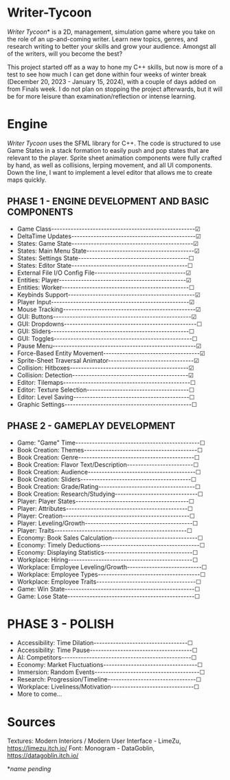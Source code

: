 # Writer-Tycoon
_Writer Tycoon_* is a 2D, management, simulation game where you take on the role of an up-and-coming writer. Learn new topics, genres, and research writing to better your skills and grow your audience. Amongst all of the writers, will you become the best?

This project started off as a way to hone my C++ skills, but now is more of a test to see how much I can get done within four weeks of winter break (December 20, 2023 - January 15, 2024), with a couple of days added on from Finals week. I do not plan on stopping the project afterwards, but it will be for more leisure than examination/reflection or intense learning.

# Engine
_Writer Tycoon_ uses the SFML library for C++. The code is structured to use Game States in a stack formation to easily push and pop states that are relevant to the player. Sprite sheet animation components were fully crafted by hand, as well as collisions, lerping movement, and all UI components. Down the line, I want to implement a level editor that allows me to create maps quickly.

## PHASE 1 - ENGINE DEVELOPMENT AND BASIC COMPONENTS
* Game Class----------------------------------------------------☑
* DeltaTime Updates---------------------------------------------☑
* States: Game State--------------------------------------------☑
* States: Main Menu State---------------------------------------☑
* States: Settings State----------------------------------------☐
* States: Editor State------------------------------------------☐
* External File I/O Config File---------------------------------☑
* Entities: Player----------------------------------------------☑
* Entities: Worker----------------------------------------------☐
* Keybinds Support----------------------------------------------☑
* Player Input--------------------------------------------------☑
* Mouse Tracking------------------------------------------------☑
* GUI: Buttons--------------------------------------------------☑
* GUI: Dropdowns------------------------------------------------☐
* GUI: Sliders--------------------------------------------------☐
* GUI: Toggles--------------------------------------------------☐
* Pause Menu----------------------------------------------------☑
* Force-Based Entity Movement-----------------------------------☑
* Sprite-Sheet Traversal Animator-------------------------------☑
* Collision: Hitboxes-------------------------------------------☑
* Collision: Detection------------------------------------------☑
* Editor: Tilemaps----------------------------------------------☐
* Editor: Texture Selection-------------------------------------☐
* Editor: Level Saving------------------------------------------☐
* Graphic Settings----------------------------------------------☐

## PHASE 2 - GAMEPLAY DEVELOPMENT
* Game: "Game" Time---------------------------------------------☐
* Book Creation: Themes-----------------------------------------☐
* Book Creation: Genre------------------------------------------☐
* Book Creation: Flavor Text/Description------------------------☐
* Book Creation: Audience---------------------------------------☐
* Book Creation: Sliders----------------------------------------☐
* Book Creation: Grade/Rating-----------------------------------☐
* Book Creation: Research/Studying------------------------------☐
* Player: Player States-----------------------------------------☐
* Player: Attributes--------------------------------------------☐
* Player: Creation----------------------------------------------☐
* Player: Leveling/Growth---------------------------------------☐
* Player: Traits------------------------------------------------☐
* Economy: Book Sales Calculation-------------------------------☐
* Economy: Timely Deductions------------------------------------☐
* Economy: Displaying Statistics--------------------------------☐
* Workplace: Hiring---------------------------------------------☐
* Workplace: Employee Leveling/Growth---------------------------☐
* Workplace: Employee Types-------------------------------------☐
* Workplace: Employee Traits------------------------------------☐
* Game: Win State-----------------------------------------------☐
* Game: Lose State----------------------------------------------☐

# PHASE 3 - POLISH
* Accessibility: Time Dilation----------------------------------☐
* Accessibility: Time Pause-------------------------------------☐
* AI: Competitors-----------------------------------------------☐
* Economy: Market Fluctuations----------------------------------☐
* Immersion: Random Events--------------------------------------☐
* Research: Progression/Timeline--------------------------------☐
* Workplace: Liveliness/Motivation------------------------------☐
* More to come...

# Sources
Textures: Modern Interiors / Modern User Interface - LimeZu, https://limezu.itch.io/
Font: Monogram - DataGoblin, https://datagoblin.itch.io/


*_name pending_

